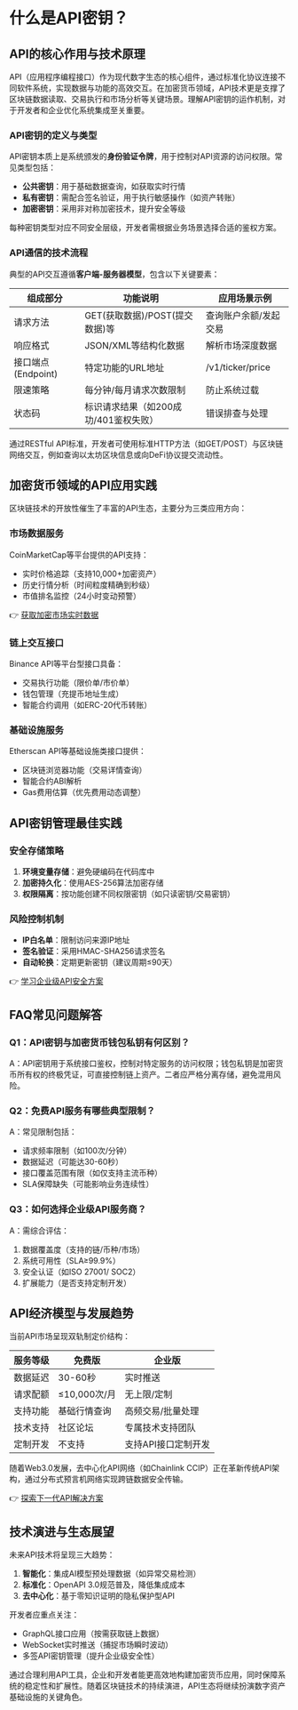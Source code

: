 # 什么是API密钥？

## API的核心作用与技术原理

API（应用程序编程接口）作为现代数字生态的核心组件，通过标准化协议连接不同软件系统，实现数据与功能的高效交互。在加密货币领域，API技术更是支撑了区块链数据读取、交易执行和市场分析等关键场景。理解API密钥的运作机制，对于开发者和企业优化系统集成至关重要。

### API密钥的定义与类型

API密钥本质上是系统颁发的**身份验证令牌**，用于控制对API资源的访问权限。常见类型包括：

- **公共密钥**：用于基础数据查询，如获取实时行情
- **私有密钥**：需配合签名验证，用于执行敏感操作（如资产转账）
- **加密密钥**：采用非对称加密技术，提升安全等级

每种密钥类型对应不同安全层级，开发者需根据业务场景选择合适的鉴权方案。

### API通信的技术流程

典型的API交互遵循**客户端-服务器模型**，包含以下关键要素：

| 组成部分        | 功能说明                          | 应用场景示例                  |
|-----------------|-----------------------------------|-------------------------------|
| 请求方法        | GET(获取数据)/POST(提交数据)等    | 查询账户余额/发起交易         |
| 响应格式        | JSON/XML等结构化数据              | 解析市场深度数据              |
| 接口端点(Endpoint) | 特定功能的URL地址                 | /v1/ticker/price              |
| 限速策略        | 每分钟/每月请求次数限制           | 防止系统过载                  |
| 状态码          | 标识请求结果（如200成功/401鉴权失败） | 错误排查与处理                |

通过RESTful API标准，开发者可使用标准HTTP方法（如GET/POST）与区块链网络交互，例如查询以太坊区块信息或向DeFi协议提交流动性。

## 加密货币领域的API应用实践

区块链技术的开放性催生了丰富的API生态，主要分为三类应用方向：

### 市场数据服务

CoinMarketCap等平台提供的API支持：
- 实时价格追踪（支持10,000+加密资产）
- 历史行情分析（时间粒度精确到秒级）
- 市值排名监控（24小时变动预警）

👉 [获取加密市场实时数据](https://bit.ly/okx_welcome)

### 链上交互接口

Binance API等平台型接口具备：
- 交易执行功能（限价单/市价单）
- 钱包管理（充提币地址生成）
- 智能合约调用（如ERC-20代币转账）

### 基础设施服务

Etherscan API等基础设施类接口提供：
- 区块链浏览器功能（交易详情查询）
- 智能合约ABI解析
- Gas费用估算（优先费用动态调整）

## API密钥管理最佳实践

### 安全存储策略

1. **环境变量存储**：避免硬编码在代码库中
2. **加密持久化**：使用AES-256算法加密存储
3. **权限隔离**：按功能创建不同权限密钥（如只读密钥/交易密钥）

### 风险控制机制

- **IP白名单**：限制访问来源IP地址
- **签名验证**：采用HMAC-SHA256请求签名
- **自动轮换**：定期更新密钥（建议周期≤90天）

👉 [学习企业级API安全方案](https://bit.ly/okx_welcome)

## FAQ常见问题解答

### Q1：API密钥与加密货币钱包私钥有何区别？
A：API密钥用于系统接口鉴权，控制对特定服务的访问权限；钱包私钥是加密货币所有权的终极凭证，可直接控制链上资产。二者应严格分离存储，避免混用风险。

### Q2：免费API服务有哪些典型限制？
A：常见限制包括：
- 请求频率限制（如100次/分钟）
- 数据延迟（可能达30-60秒）
- 接口覆盖范围有限（如仅支持主流币种）
- SLA保障缺失（可能影响业务连续性）

### Q3：如何选择企业级API服务商？
A：需综合评估：
1. 数据覆盖度（支持的链/币种/市场）
2. 系统可用性（SLA≥99.9%）
3. 安全认证（如ISO 27001/ SOC2）
4. 扩展能力（是否支持定制开发）

## API经济模型与发展趋势

当前API市场呈现双轨制定价结构：

| 服务等级   | 免费版                | 企业版                          |
|------------|-----------------------|---------------------------------|
| 数据延迟   | 30-60秒               | 实时推送                        |
| 请求配额   | ≤10,000次/月          | 无上限/定制                     |
| 支持功能   | 基础行情查询          | 高频交易/批量处理               |
| 技术支持   | 社区论坛              | 专属技术支持团队                |
| 定制开发   | 不支持                | 支持API接口定制开发             |

随着Web3.0发展，去中心化API网络（如Chainlink CCIP）正在革新传统API架构，通过分布式预言机网络实现跨链数据安全传输。

👉 [探索下一代API解决方案](https://bit.ly/okx_welcome)

## 技术演进与生态展望

未来API技术将呈现三大趋势：
1. **智能化**：集成AI模型预处理数据（如异常交易检测）
2. **标准化**：OpenAPI 3.0规范普及，降低集成成本
3. **去中心化**：基于零知识证明的隐私保护型API

开发者应重点关注：
- GraphQL接口应用（按需获取链上数据）
- WebSocket实时推送（捕捉市场瞬时波动）
- 多签API密钥管理（提升企业级安全性）

通过合理利用API工具，企业和开发者能更高效地构建加密货币应用，同时保障系统的稳定性和扩展性。随着区块链技术的持续演进，API生态将继续扮演数字资产基础设施的关键角色。